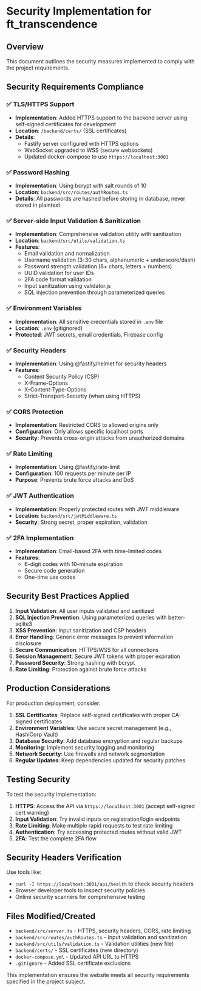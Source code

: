 # Security Implementation for ft_transcendence

## Overview
This document outlines the security measures implemented to comply with the project requirements.

## Security Requirements Compliance

### ✅ TLS/HTTPS Support
- **Implementation**: Added HTTPS support to the backend server using self-signed certificates for development
- **Location**: `/backend/certs/` (SSL certificates)
- **Details**: 
  - Fastify server configured with HTTPS options
  - WebSocket upgraded to WSS (secure websockets)
  - Updated docker-compose to use `https://localhost:3001`

### ✅ Password Hashing
- **Implementation**: Using bcrypt with salt rounds of 10
- **Location**: `backend/src/routes/authRoutes.ts`
- **Details**: All passwords are hashed before storing in database, never stored in plaintext

### ✅ Server-side Input Validation & Sanitization
- **Implementation**: Comprehensive validation utility with sanitization
- **Location**: `backend/src/utils/validation.ts`
- **Features**:
  - Email validation and normalization
  - Username validation (3-30 chars, alphanumeric + underscore/dash)
  - Password strength validation (8+ chars, letters + numbers)
  - UUID validation for user IDs
  - 2FA code format validation
  - Input sanitization using validator.js
  - SQL injection prevention through parameterized queries

### ✅ Environment Variables
- **Implementation**: All sensitive credentials stored in `.env` file
- **Location**: `.env` (gitignored)
- **Protected**: JWT secrets, email credentials, Firebase config

### ✅ Security Headers
- **Implementation**: Using @fastify/helmet for security headers
- **Features**:
  - Content Security Policy (CSP)
  - X-Frame-Options
  - X-Content-Type-Options
  - Strict-Transport-Security (when using HTTPS)

### ✅ CORS Protection
- **Implementation**: Restricted CORS to allowed origins only
- **Configuration**: Only allows specific localhost ports
- **Security**: Prevents cross-origin attacks from unauthorized domains

### ✅ Rate Limiting
- **Implementation**: Using @fastify/rate-limit
- **Configuration**: 100 requests per minute per IP
- **Purpose**: Prevents brute force attacks and DoS

### ✅ JWT Authentication
- **Implementation**: Properly protected routes with JWT middleware
- **Location**: `backend/src/jwtMiddleware.ts`
- **Security**: Strong secret, proper expiration, validation

### ✅ 2FA Implementation
- **Implementation**: Email-based 2FA with time-limited codes
- **Features**:
  - 6-digit codes with 10-minute expiration
  - Secure code generation
  - One-time use codes

## Security Best Practices Applied

1. **Input Validation**: All user inputs validated and sanitized
2. **SQL Injection Prevention**: Using parameterized queries with better-sqlite3
3. **XSS Prevention**: Input sanitization and CSP headers
4. **Error Handling**: Generic error messages to prevent information disclosure
5. **Secure Communication**: HTTPS/WSS for all connections
6. **Session Management**: Secure JWT tokens with proper expiration
7. **Password Security**: Strong hashing with bcrypt
8. **Rate Limiting**: Protection against brute force attacks

## Production Considerations

For production deployment, consider:

1. **SSL Certificates**: Replace self-signed certificates with proper CA-signed certificates
2. **Environment Variables**: Use secure secret management (e.g., HashiCorp Vault)
3. **Database Security**: Add database encryption and regular backups
4. **Monitoring**: Implement security logging and monitoring
5. **Network Security**: Use firewalls and network segmentation
6. **Regular Updates**: Keep dependencies updated for security patches

## Testing Security

To test the security implementation:

1. **HTTPS**: Access the API via `https://localhost:3001` (accept self-signed cert warning)
2. **Input Validation**: Try invalid inputs on registration/login endpoints
3. **Rate Limiting**: Make multiple rapid requests to test rate limiting
4. **Authentication**: Try accessing protected routes without valid JWT
5. **2FA**: Test the complete 2FA flow

## Security Headers Verification

Use tools like:
- `curl -I https://localhost:3001/api/health` to check security headers
- Browser developer tools to inspect security policies
- Online security scanners for comprehensive testing

## Files Modified/Created

- `backend/src/server.ts` - HTTPS, security headers, CORS, rate limiting
- `backend/src/routes/authRoutes.ts` - Input validation and sanitization
- `backend/src/utils/validation.ts` - Validation utilities (new file)
- `backend/certs/` - SSL certificates (new directory)
- `docker-compose.yml` - Updated API URL to HTTPS
- `.gitignore` - Added SSL certificate exclusions

This implementation ensures the website meets all security requirements specified in the project subject.
